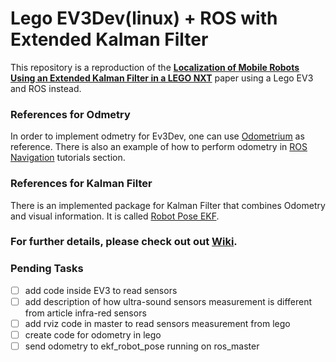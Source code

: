 # Lego EV3Dev(linux) + ROS with Extended Kalman Filter

This repository is a reproduction of the [**Localization of Mobile Robots Using an Extended Kalman Filter in a LEGO NXT**](https://ieeexplore.ieee.org/document/5782966) paper using a Lego EV3 and ROS instead.

### References for Odmetry
In order to implement odmetry for Ev3Dev, one can use [Odometrium](https://github.com/sterereo/odometrium) as reference.
There is also an example of how to perform odometry in [ROS Navigation](http://wiki.ros.org/navigation/Tutorials/RobotSetup/Odom) tutorials section.

### References for Kalman Filter
There is an implemented package for Kalman Filter that combines Odometry and visual information. It is called [Robot Pose EKF](http://wiki.ros.org/robot_pose_ekf).

### For further details, please check out out [Wiki](https://github.com/luqsthunder/LegoEv3-EKF-ROS/wiki).

### Pending Tasks
- [ ] add code inside EV3 to read sensors
- [ ] add description of how ultra-sound sensors measurement is different from article infra-red sensors
- [ ] add rviz code in master to read sensors measurement from lego
- [ ] create code for odometry in lego
- [ ] send odometry to ekf_robot_pose running on ros_master
